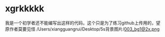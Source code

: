 # xgrkkkkk
我是一个初学者还不能编写出这样的代码，这个只是为了练习github上传用的，望原作者莫要见怪
/Users/xiangguangrui/Desktop/5s背景图片/003_bg1@2x.png